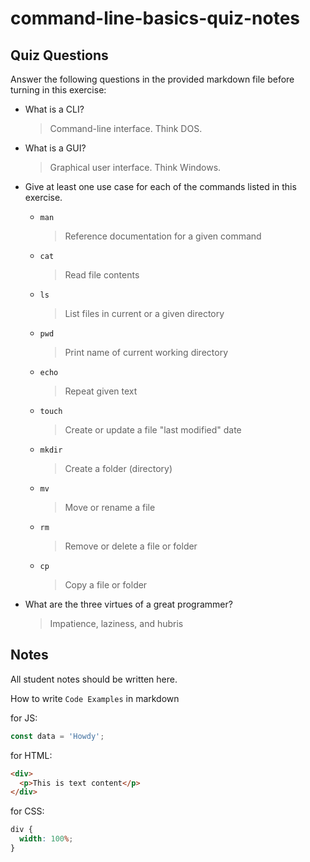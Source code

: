 # command-line-basics-quiz-notes

## Quiz Questions

Answer the following questions in the provided markdown file before turning in this exercise:

- What is a CLI?

  > Command-line interface. Think DOS.

- What is a GUI?

  > Graphical user interface. Think Windows.

- Give at least one use case for each of the commands listed in this exercise.

  - `man`

    > Reference documentation for a given command

  - `cat`

    > Read file contents

  - `ls`

    > List files in current or a given directory

  - `pwd`

    > Print name of current working directory

  - `echo`

    > Repeat given text

  - `touch`

    > Create or update a file "last modified" date

  - `mkdir`

    > Create a folder (directory)

  - `mv`

    > Move or rename a file

  - `rm`

    > Remove or delete a file or folder

  - `cp`

    > Copy a file or folder

- What are the three virtues of a great programmer?

  > Impatience, laziness, and hubris

## Notes

All student notes should be written here.

How to write `Code Examples` in markdown

for JS:

```javascript
const data = 'Howdy';
```

for HTML:

```html
<div>
  <p>This is text content</p>
</div>
```

for CSS:

```css
div {
  width: 100%;
}
```
